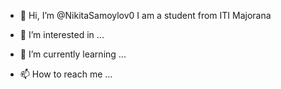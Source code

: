 - 👋 Hi, I’m @NikitaSamoylov0
  I am a student from ITI Majorana
 
- 👀 I’m interested in ...

- 🌱 I’m currently learning ...

- 📫 How to reach me ...

<!---
NikitaSamoylov0/NikitaSamoylov0 is a ✨ special ✨ repository because its `README.md` (this file) appears on your GitHub profile.
You can click the Preview link to take a look at your changes.
--->
 
 